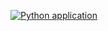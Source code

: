 [![Python application](https://github.com/Raheesakk/Adding-a-Status-Badge/actions/workflows/pylint_pytest.yml/badge.svg)](https://github.com/Raheesakk/Adding-a-Status-Badge/actions/workflows/pylint_pytest.yml)